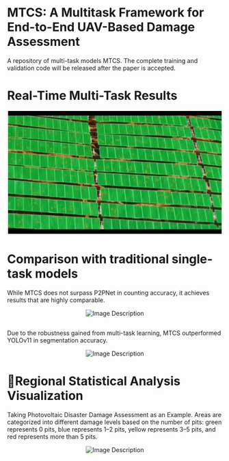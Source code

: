 
# MTCS: A Multitask Framework for End-to-End UAV-Based Damage Assessment
A repository of multi-task models MTCS.
The complete training and validation code will be released after the paper is accepted.


# Real-Time Multi-Task Results



<div align="center">
  <img src="https://github.com/SCNU-RISLAB/MTCS/blob/main/v2.gif" alt="Image Description" width="500">
</div>



# Comparison with traditional single-task models

While MTCS does not surpass P2PNet in counting accuracy, it achieves results that are highly comparable.
<div align="center">
  <img src="https://github.com/SCNU-RISLAB/MTCS/blob/main/counting.jpg" alt="Image Description" width="880">
</div>


##

 Due to the robustness gained from multi-task learning, MTCS outperformed YOLOv11 in segmentation accuracy.
<div align="center">
  <img src="https://github.com/SCNU-RISLAB/MTCS/blob/main/seg.jpg" alt="Image Description" width="880">
</div>








# 🎉Regional Statistical Analysis Visualization
Taking Photovoltaic Disaster Damage Assessment as an Example.
Areas are categorized into different damage levels based on the number of pits: green represents 0 pits, blue represents 1–2 pits, yellow represents 3–5 pits, and red represents more than 5 pits.

<div align="center">
  <img src="https://github.com/SCNU-RISLAB/MTCS/blob/main/vis_2.jpg" alt="Image Description" width="650">
</div>













